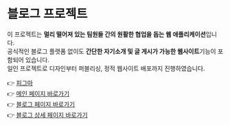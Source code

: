 # 블로그 프로젝트

이 프로젝트는 **멀리 떨어져 있는 팀원들 간의 원활한 협업을 돕는 웹 애플리케이션**입니다. <br/>
공식적인 블로그 플랫폼 없이도 **간단한 자기소개 및 글 게시가 가능한 웹사이트**기능이 포함되어 있습니다.<br/>
일인 프로젝트로 디자인부터 퍼블리싱, 정적 웹사이트 배포까지 진행하였습니다.

👉 [피그마](https://www.figma.com/design/70K7HCVIsWTcIM9N1iwOTW/Blog-Design-%EC%B5%9C%EC%A2%85-2?node-id=71086-893&t=bVxAaQpgC9h5PVge-1)<br/>
👉 [메인 페이지 바로가기](https://ijieun0123.github.io/blog/)<br/>
👉 [블로그 페이지 바로가기](https://ijieun0123.github.io/blog/blog.html)<br/>
👉 [블로그 상세 페이지 바로가기](https://ijieun0123.github.io/blog/blog-detail.html)

